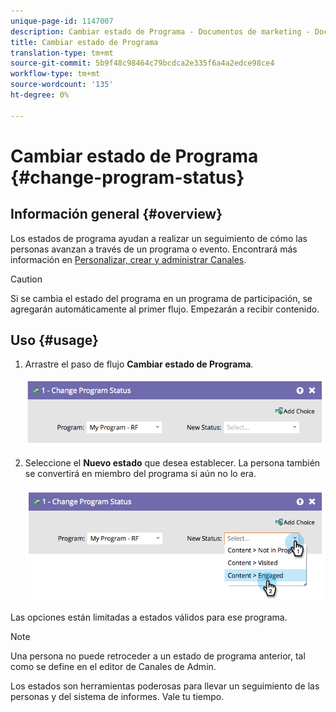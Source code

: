 ```yaml
---
unique-page-id: 1147007
description: Cambiar estado de Programa - Documentos de marketing - Documentación del producto
title: Cambiar estado de Programa
translation-type: tm+mt
source-git-commit: 5b9f48c98464c79bcdca2e335f6a4a2edce98ce4
workflow-type: tm+mt
source-wordcount: '135'
ht-degree: 0%

---
```



# Cambiar estado de Programa {#change-program-status}

## Información general {#overview}

Los estados de programa ayudan a realizar un seguimiento de cómo las personas avanzan a través de un programa o evento. Encontrará más información en [Personalizar, crear y administrar Canales](/help/marketo/product-docs/administration/tags/create-a-program-channel.md).

>[!CAUTION]
>
>Si se cambia el estado del programa en un programa de participación, se agregarán automáticamente al primer flujo. Empezarán a recibir contenido.

## Uso {#usage}

1. Arrastre el paso de flujo **Cambiar estado de Programa**.

   ![](assets/image2014-9-22-14-3a43-3a34.png)

1. Seleccione el **Nuevo estado** que desea establecer. La persona también se convertirá en miembro del programa si aún no lo era.

   ![](assets/image2014-9-22-14-3a43-3a45.png)

Las opciones están limitadas a estados válidos para ese programa.

>[!NOTE]
>
>Una persona no puede retroceder a un estado de programa anterior, tal como se define en el editor de Canales de Admin.

Los estados son herramientas poderosas para llevar un seguimiento de las personas y del sistema de informes. Vale tu tiempo.

